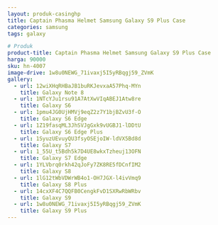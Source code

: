 ```yaml
---
layout: produk-casinghp
title: Captain Phasma Helmet Samsung Galaxy S9 Plus Case
categories: samsung
tags: galaxy

# Produk
product-title: Captain Phasma Helmet Samsung Galaxy S9 Plus Case
harga: 90000
sku: hn-4007
image-drive: 1w8u0NEWG_71ivaxj5I5yRBqgj59_ZVmK
gallery:
  - url: 12wiXHqRHBaJB1buRKJevxaA57Phq-MYn
    title: Galaxy Note 8
  - url: 1NTcYJu1rsu91A7AtXwVIqABEJ1Atw8re
    title: Galaxy S6
  - url: 1pmu4JG0UjHMVj9eqZ2z7Y1bjBZvU3f-O
    title: Galaxy S6 Edge
  - url: 1Z19fasqML3JhSVJgGxk9vUGBJ1-lDDtU
    title: Galaxy S6 Edge Plus
  - url: 1SyuzUEvuyQU3fsyOSEjoIW-ldVX5Bd8d
    title: Galaxy S7
  - url: 1_55U_t5Bdh5k7D4UE8wkxTzheuj13OFN
    title: Galaxy S7 Edge
  - url: 1YLVbrq0rkh42qJoFy7ZK8RE5fDCnfIM2
    title: Galaxy S8
  - url: 1lG12tWbVDWrWB4o1-OH7JGX-l4ivVmq9
    title: Galaxy S8 Plus
  - url: 14cxXF4C7QQFB0CengkFvD1SXRwRbWRbv
    title: Galaxy S9
  - url: 1w8u0NEWG_71ivaxj5I5yRBqgj59_ZVmK
    title: Galaxy S9 Plus
---
```

